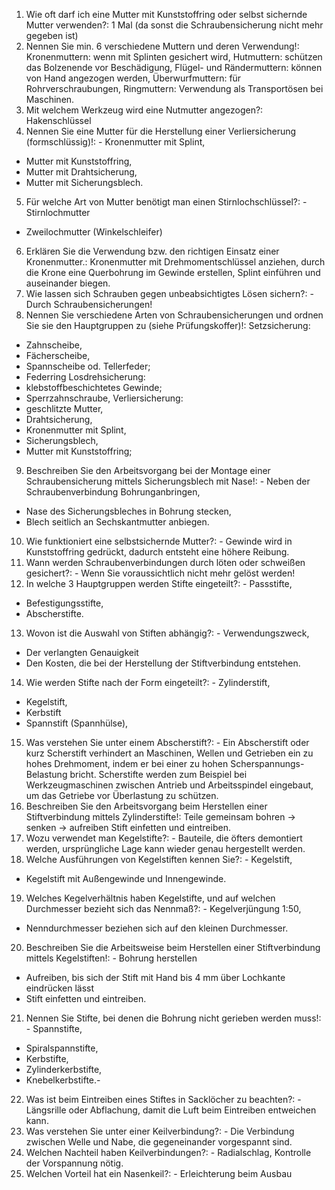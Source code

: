 1. Wie oft darf ich eine Mutter mit Kunststoffring oder selbst sichernde Mutter
verwenden?: 1 Mal
(da sonst die Schraubensicherung nicht mehr gegeben ist)
2. Nennen Sie min. 6 verschiedene Muttern und deren Verwendung!: Kronenmuttern: wenn mit Splinten gesichert wird,
Hutmuttern: schützen das Bolzenende vor Beschädigung,
Flügel- und Rändermuttern: können von Hand angezogen werden,
Überwurfmuttern: für Rohrverschraubungen,
Ringmuttern: Verwendung als Transportösen bei Maschinen.
3. Mit welchem Werkzeug wird eine Nutmutter angezogen?: Hakenschlüssel
4. Nennen Sie eine Mutter für die Herstellung einer Verliersicherung (formschlüssig)!: - Kronenmutter mit Splint,
- Mutter mit Kunststoffring,
- Mutter mit Drahtsicherung,
- Mutter mit Sicherungsblech.
5. Für welche Art von Mutter benötigt man einen Stirnlochschlüssel?: - Stirnlochmutter
- Zweilochmutter
(Winkelschleifer)
6. Erklären Sie die Verwendung bzw. den richtigen Einsatz einer Kronenmutter.: Kronenmutter mit Drehmomentschlüssel anziehen, durch die Krone eine
Querbohrung im Gewinde erstellen, Splint einführen und auseinander biegen.
7. Wie lassen sich Schrauben gegen unbeabsichtigtes Lösen sichern?: -
Durch Schraubensicherungen!
8. Nennen Sie verschiedene Arten von Schraubensicherungen und ordnen
Sie sie den Hauptgruppen zu (siehe Prüfungskoffer)!: Setzsicherung:
- Zahnscheibe,
- Fächerscheibe,
- Spannscheibe od. Tellerfeder;
- Federring
Losdrehsicherung:
- klebstoffbeschichtetes Gewinde;
- Sperrzahnschraube,
Verliersicherung:
- geschlitzte Mutter,
- Drahtsicherung,
- Kronenmutter mit Splint,
- Sicherungsblech,
- Mutter mit Kunststoffring;
9. Beschreiben Sie den Arbeitsvorgang bei der Montage einer Schraubensicherung mittels Sicherungsblech mit Nase!: - Neben der Schraubenverbindung Bohrunganbringen,
- Nase des Sicherungsbleches in Bohrung stecken,
- Blech seitlich an Sechskantmutter anbiegen.
10. Wie funktioniert eine selbstsichernde Mutter?: - Gewinde wird in Kunststoffring gedrückt, dadurch entsteht eine höhere Reibung.
11. Wann werden Schraubenverbindungen durch löten oder schweißen
gesichert?: - Wenn Sie voraussichtlich nicht mehr gelöst werden!
12. In welche 3 Hauptgruppen werden Stifte eingeteilt?: - Passstifte,
- Befestigungsstifte,
- Abscherstifte.
13. Wovon ist die Auswahl von Stiften abhängig?: - Verwendungszweck,
- Der verlangten Genauigkeit
- Den Kosten, die bei der Herstellung der Stiftverbindung entstehen.
14. Wie werden Stifte nach der Form eingeteilt?: - Zylinderstift,
- Kegelstift,
- Kerbstift
- Spannstift (Spannhülse),
15. Was verstehen Sie unter einem Abscherstift?: - Ein Abscherstift oder kurz
Scherstift verhindert an Maschinen, Wellen und Getrieben ein zu hohes Drehmoment, indem er bei einer zu hohen Scherspannungs-Belastung bricht.
Scherstifte werden zum Beispiel bei Werkzeugmaschinen zwischen Antrieb und
Arbeitsspindel eingebaut, um das Getriebe vor Überlastung zu schützen.
16. Beschreiben Sie den Arbeitsvorgang beim Herstellen einer
Stiftverbindung mittels Zylinderstifte!: Teile gemeinsam bohren -> senken ->
aufreiben
Stift einfetten und eintreiben.
17. Wozu verwendet man Kegelstifte?: - Bauteile, die öfters demontiert werden,
ursprüngliche Lage kann wieder genau hergestellt werden.
18. Welche Ausführungen von Kegelstiften kennen Sie?: - Kegelstift,
- Kegelstift mit Außengewinde und Innengewinde.
19. Welches Kegelverhältnis haben Kegelstifte, und auf welchen Durchmesser bezieht sich das Nennmaß?: - Kegelverjüngung 1:50,
- Nenndurchmesser beziehen sich auf den kleinen Durchmesser.
20. Beschreiben Sie die Arbeitsweise beim Herstellen einer Stiftverbindung
mittels Kegelstiften!: - Bohrung herstellen
- Aufreiben, bis sich der Stift mit Hand bis 4 mm über Lochkante eindrücken lässt
- Stift einfetten und eintreiben.
21. Nennen Sie Stifte, bei denen die Bohrung nicht gerieben werden muss!: -
Spannstifte,
- Spiralspannstifte,
- Kerbstifte,
- Zylinderkerbstifte,
- Knebelkerbstifte.-
22. Was ist beim Eintreiben eines Stiftes in Sacklöcher zu beachten?: -
Längsrille oder Abflachung, damit die Luft beim Eintreiben entweichen kann.
23. Was verstehen Sie unter einer Keilverbindung?: - Die Verbindung zwischen
Welle und Nabe, die gegeneinander vorgespannt sind.
24. Welchen Nachteil haben Keilverbindungen?: - Radialschlag, Kontrolle der
Vorspannung nötig.
25. Welchen Vorteil hat ein Nasenkeil?: - Erleichterung beim Ausbau
